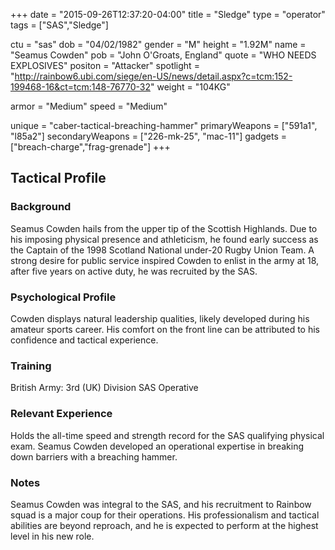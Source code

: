 +++
date = "2015-09-26T12:37:20-04:00"
title = "Sledge"
type = "operator"
tags = ["SAS","Sledge"]

ctu = "sas"
dob = "04/02/1982"
gender = "M"
height = "1.92M"
name = "Seamus Cowden"
pob = "John O'Groats, England"
quote = "WHO NEEDS EXPLOSIVES"
positon = "Attacker"
spotlight = "http://rainbow6.ubi.com/siege/en-US/news/detail.aspx?c=tcm:152-199468-16&ct=tcm:148-76770-32"
weight = "104KG"

armor = "Medium"
speed = "Medium"

unique = "caber-tactical-breaching-hammer"
primaryWeapons = ["591a1", "l85a2"]
secondaryWeapons = ["226-mk-25", "mac-11"]
gadgets = ["breach-charge","frag-grenade"]
+++

## Tactical Profile

### Background

Seamus Cowden hails from the upper tip of the Scottish Highlands. Due to his imposing physical presence and athleticism, he found early success as the Captain of the 1998 Scotland National under-20 Rugby Union Team. A strong desire for public service inspired Cowden to enlist in the army at 18, after five years on active duty, he was recruited by the SAS.

### Psychological Profile

Cowden displays natural leadership qualities, likely developed during his amateur sports career. His comfort on the front line can be attributed to his confidence and tactical experience.

### Training

British Army: 3rd (UK) Division
SAS Operative

### Relevant Experience

Holds the all-time speed and strength record for the SAS qualifying physical exam. Seamus Cowden developed an operational expertise in breaking down barriers with a breaching hammer.

### Notes

Seamus Cowden was integral to the SAS, and his recruitment to Rainbow squad is a major coup for their operations. His professionalism and tactical abilities are beyond reproach, and he is expected to perform at the highest level in his new role.
